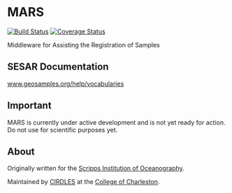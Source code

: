 MARS
====

[![Build Status](https://travis-ci.org/CIRDLES/MARS.svg?branch=master)](https://travis-ci.org/CIRDLES/MARS)
[![Coverage Status](https://coveralls.io/repos/CIRDLES/MARS/badge.svg?branch=master&service=github)](https://coveralls.io/github/CIRDLES/MARS?branch=master)

Middleware for Assisting the Registration of Samples

SESAR Documentation
-------------------

www.geosamples.org/help/vocabularies

Important
---------

MARS is currently under active development and is not yet ready for action. Do
not use for scientific purposes yet.

About
-----

Originally written for the
[Scripps Institution of Oceanography](https://scripps.ucsd.edu).

Maintained by [CIRDLES](https://cirdles.org) at the
[College of Charleston](https://cofc.edu).

